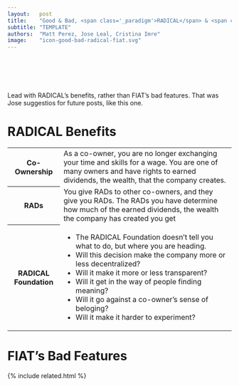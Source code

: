 ```yaml
---
layout:   post
title:    "Good & Bad, <span class='_paradigm'>RADICAL</span> & <span class='_paradigm'>FIAT</span>"
subtitle: "TEMPLATE"
authors:  "Matt Perez, Jose Leal, Cristina Imre"
image:    "icon-good-bad-radical-fiat.svg"
---
```


<div style="display:none;">
 <p><span class="_quotespan">Lead with <span class='_paradigm'>RADICAL</span>&rsquo;s benefits, rather than <span class='_paradigm'>FIAT</span>&rsquo;s bad features.</span></p>
</div>

<h1>&nbsp;</h1>
 <p><span class="_quotespan">Lead with <span class='_paradigm'>RADICAL</span>&rsquo;s benefits, rather than <span class='_paradigm'>FIAT</span>&rsquo;s bad features.</span> That was Jose suggestios for future posts, like this one.</p>

<h1><span class='_paradigm'>RADICAL</span> Benefits</h1>
 <div class="_center">
  <table class="_background">
   <tr>
    <th>Co-Ownership</th>
    <td>As a co-owner, you are no longer exchanging your time and skills for a wage. You are one of many owners and have rights to earned dividends, the wealth, that the company creates.</td>
   </tr>
   <tr>
    <th><span class='_paradigm'>RAD</span>s</th>
    <td>You give <span class='_paradigm'>RAD</span>s to other co-owners, and they give you <span class='_paradigm'>RAD</span>s. The <span class='_paradigm'>RAD</span>s you have determine how much of the earned dividends, the wealth the company has created you get</td>
   </tr>
   <tr>
    <th><span class='_paradigm'>RADICAL Foundation</span></th>
    <td>
     <ul style="padding-left:-4.0en; ">
      <li>The <span class='_paradigm'>RADICAL Foundation</span> doesn&rsquo;t tell you what to do, but where you are heading.</li>
      <li>Will this decision make the company more or less decentralized?</li>
      <li>Will it make it more or less transparent?</li>
      <li>Will it get in the way of people finding meaning?</li>
      <li>Will it go against a co-owner&rsquo;s sense of beloging?</li>
      <li>Will it make it harder to experiment?</li>
     </ul>
    </td>
   </tr>
  </table>
 </div>

<h1><span class='_paradigm'>FIAT</span>&rsquo;s Bad Features</h1>


{% include related.html %}